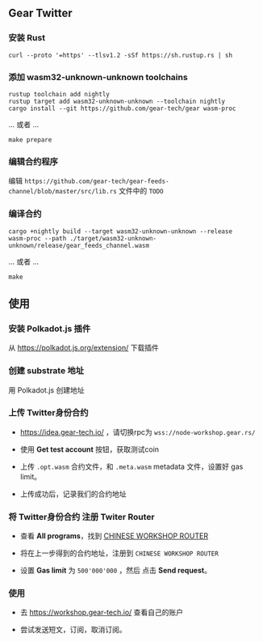## Gear Twitter

### 安装 Rust

```shell
curl --proto '=https' --tlsv1.2 -sSf https://sh.rustup.rs | sh
```

### 添加 wasm32-unknown-unknown toolchains

```shell
rustup toolchain add nightly
rustup target add wasm32-unknown-unknown --toolchain nightly
cargo install --git https://github.com/gear-tech/gear wasm-proc
```

... 或者 ...

```shell
make prepare
```

### 编辑合约程序

编辑 `https://github.com/gear-tech/gear-feeds-channel/blob/master/src/lib.rs` 文件中的 `TODO`

### 编译合约

```shell
cargo +nightly build --target wasm32-unknown-unknown --release
wasm-proc --path ./target/wasm32-unknown-unknown/release/gear_feeds_channel.wasm
```

... 或者 ...

```shell
make
```

## 使用

### 安装 Polkadot.js 插件

从 https://polkadot.js.org/extension/ 下载插件

### 创建 substrate 地址

用 Polkadot.js 创建地址

### 上传 Twitter身份合约

- https://idea.gear-tech.io/ ，请切换rpc为 `wss://node-workshop.gear.rs/`

- 使用 **Get test account** 按钮，获取测试coin

- 上传 `.opt.wasm` 合约文件，和 `.meta.wasm` metadata 文件，设置好 gas limit。

- 上传成功后，记录我们的合约地址

### 将 Twitter身份合约 注册 Twiter Router

- 查看 **All programs**，找到 [CHINESE WORKSHOP ROUTER](https://idea.gear-tech.io/program/0xbc7e98f3f7eb5607a16bbfef3b2228b6dafef788af3518b16769bf74c2dcc1ad)

- 将在上一步得到的合约地址，注册到 `CHINESE WORKSHOP ROUTER`

- 设置 **Gas limit** 为 `500'000'000` ，然后 点击 **Send request**。

### 使用

- 去 https://workshop.gear-tech.io/ 查看自己的账户

- 尝试发送短文，订阅，取消订阅。
